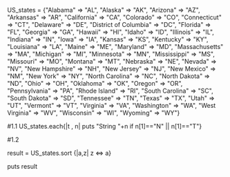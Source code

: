 US_states = 
 	{"Alabama" => "AL", 
 	"Alaska" => "AK", 
 	"Arizona" => "AZ", 
 	"Arkansas" => "AR", 
 	"California" => "CA", 
 	"Colorado" => "CO", 
 	"Connecticut" => "CT", 
 	"Delaware" => "DE", 
 	"District of Columbia" => "DC", 
 	"Florida" => "FL", 
 	"Georgia" => "GA", 
 	"Hawaii" => "HI", 
 	"Idaho" => "ID", 
 	"Illinois" => "IL", 
 	"Indiana" => "IN", 
 	"Iowa" => "IA", 
 	"Kansas" => "KS", 
 	"Kentucky" => "KY", 
 	"Louisiana" => "LA", 
 	"Maine" => "ME", 
 	"Maryland" => "MD", 
 	"Massachusetts" => "MA", 
 	"Michigan" => "MI", 
 	"Minnesota" => "MN", 
 	"Mississippi" => "MS", 
 	"Missouri" => "MO", 
 	"Montana" => "MT", 
 	"Nebraska" => "NE", 
 	"Nevada" => "NV", 
 	"New Hampshire" => "NH", 
 	"New Jersey" => "NJ", 
 	"New Mexico" => "NM", 
 	"New York" => "NY", 
 	"North Carolina" => "NC", 
 	"North Dakota" => "ND", 
 	"Ohio" => "OH", 
 	"Oklahoma" => "OK", 
 	"Oregon" => "OR", 
 	"Pennsylvania" => "PA", 
 	"Rhode Island" => "RI", 
 	"South Carolina" => "SC", 
 	"South Dakota" => "SD", 
 	"Tennessee" => "TN", 
 	"Texas" => "TX", 
 	"Utah" => "UT", 
 	"Vermont" => "VT", 
	"Virginia" => "VA", 
 	"Washington" => "WA", 
 	"West Virginia" => "WV", 
 	"Wisconsin" => "WI", 
	"Wyoming" => "WY"}
	
 
 #1.1
 US_states.each{|t , n| puts "String  "+n if n[1]=="N" || n[1]=="T"}
 
 #1.2
 
 result = US_states.sort {|a,z| z <=> a} 
 
 puts result


	





